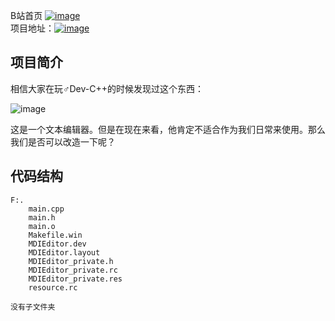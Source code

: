 B站首页 [![image](https://github.com/user-attachments/assets/d7850f9e-b91b-4c3f-8ab3-7f3acf2398e6)](https://space.bilibili.com/1512804294)  
项目地址：[![image](https://github.com/user-attachments/assets/57a7b7a7-0334-4173-9595-2ba8427980f3)](https://github.com/zmxmaigan/MDIEditor)

## 项目简介

相信大家在玩♂Dev-C++的时候发现过这个东西：

![image](https://github.com/user-attachments/assets/cb041dd9-cafd-4d33-b63b-119a780b3606)

这是一个文本编辑器。但是在现在来看，他肯定不适合作为我们日常来使用。那么我们是否可以改造一下呢？

## 代码结构

```
F:.
    main.cpp
    main.h
    main.o
    Makefile.win
    MDIEditor.dev
    MDIEditor.layout
    MDIEditor_private.h
    MDIEditor_private.rc
    MDIEditor_private.res
    resource.rc

没有子文件夹
```
